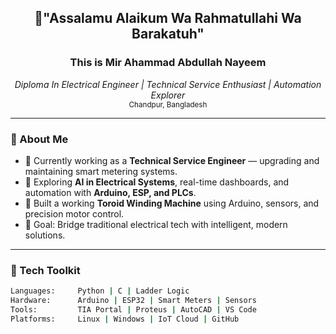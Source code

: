 <h2 align="center">🎉"Assalamu Alaikum Wa Rahmatullahi Wa Barakatuh"</h2>
<h3 align="center">This is Mir Ahammad Abdullah Nayeem</h3>

<p align="center">
  <em>Diploma In Electrical Engineer | Technical Service Enthusiast | Automation Explorer</em><br>
  <sub>Chandpur, Bangladesh</sub>
</p>

---

### 🧠 About Me

- 🔧 Currently working as a **Technical Service Engineer** — upgrading and maintaining smart metering systems.
- 🌱 Exploring **AI in Electrical Systems**, real-time dashboards, and automation with **Arduino, ESP, and PLCs**.
- 🧰 Built a working **Toroid Winding Machine** using Arduino, sensors, and precision motor control.
- 🎯 Goal: Bridge traditional electrical tech with intelligent, modern solutions.

---

### 🚀 Tech Toolkit

```bash
Languages:     Python | C | Ladder Logic
Hardware:      Arduino | ESP32 | Smart Meters | Sensors
Tools:         TIA Portal | Proteus | AutoCAD | VS Code
Platforms:     Linux | Windows | IoT Cloud | GitHub




